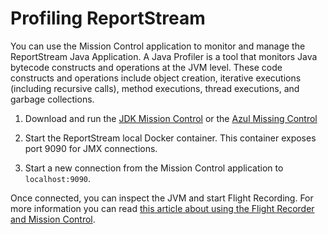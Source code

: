 # Profiling ReportStream

You can use the Mission Control application to monitor and manage the ReportStream 
Java Application.  A Java Profiler is a tool that monitors Java bytecode constructs 
and operations at the JVM level. These code constructs and operations include object 
creation, iterative executions (including recursive calls), method executions, 
thread executions, and garbage collections.  

1. Download and run the [JDK Mission Control](https://openjdk.java.net/projects/jmc/)
or the [Azul Missing Control](https://www.azul.com/products/components/zulu-mission-control/)
   
2. Start the ReportStream local Docker container.  This container exposes port 9090 for 
   JMX connections.
   
3. Start a new connection from the Mission Control application to `localhost:9090`.

Once connected, you can inspect the JVM and start Flight Recording.  For more information
you can read [this article about using the Flight Recorder and Mission Control](https://access.redhat.com/documentation/en-us/openjdk/11/pdf/using_jdk_flight_recorder_for_jdk_mission_control/OpenJDK-11-Using_JDK_Flight_Recorder_for_JDK_Mission_Control-en-US.pdf).